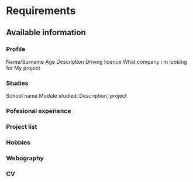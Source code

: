# Requirements


## Available information

### Profile
Name/Surname 
Age 
Description
Driving licence
What company i m looking for
My project 


### Studies
School name
Module studied: Description, project

### Pofesional experience


### Project list


### Hobbies


### Webography

### CV